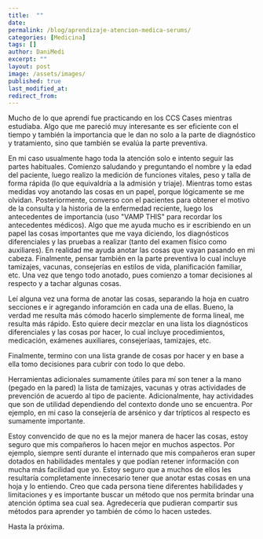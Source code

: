 ```yaml
---
title:  ""
date:
permalink: /blog/aprendizaje-atencion-medica-serums/
categories: [Medicina]
tags: []
author: DaniMedi
excerpt: ""
layout: post
image: /assets/images/
published: true
last_modified_at:
redirect_from:
---
```

Mucho de lo que aprendí fue practicando en los CCS Cases mientras estudiaba. Algo que me pareció muy interesante es ser eficiente con el tiempo y también la importancia que le dan no solo a la parte de diagnóstico y tratamiento, sino que también se evalúa la parte preventiva. 

En mi caso usualmente hago toda la atención solo e intento seguir las partes habituales. Comienzo saludando y preguntando el nombre y la edad del paciente, luego realizo la medición de funciones vitales, peso y talla de forma rápida (lo que equivaldría a la admisión y triaje). Mientras tomo estas medidas voy anotando las cosas en un papel, porque lógicamente se me olvidan. Posteriormente, converso con el pacientes para obtener el motivo de la consulta y la historia de la enfermedad reciente, luego los antecedentes de importancia (uso "VAMP THIS" para recordar los antecedentes médicos). Algo que me ayuda mucho es ir escribiendo en un papel las cosas importantes que me vaya diciendo, los diagnósticos diferenciales y las pruebas a realizar (tanto del examen físico como auxiliares). En realidad me ayuda anotar las cosas que vayan pasando en mi cabeza. Finalmente, pensar también en la parte preventiva lo cual incluye tamizajes, vacunas, consejerías en estilos de vida, planificación familiar, etc. Una vez que tengo todo anotado, pues comienzo a tomar decisiones al respecto y a tachar algunas cosas. 

Leí alguna vez una forma de anotar las cosas, separando la hoja en cuatro secciones e ir agregando inforamción en cada una de ellas. Bueno, la verdad me resulta más cómodo hacerlo simplemente de forma lineal, me resulta más rápido. Esto quiere decir mezclar en una lista los diagnósticos diferenciales y las cosas por hacer, lo cual incluye procedimientos, medicación, exámenes auxiliares, consejeríaas, tamizajes, etc. 

Finalmente, termino con una lista grande de cosas por hacer y en base a ella tomo decisiones para cubrir con todo lo que debo. 

Herramientas adicionales sumamente útiles para mí son tener a la mano (pegado en la pared) la lista de tamizajes, vacunas y otras actividades de prevención de acuerdo al tipo de paciente. Adicionalmente, hay actividades que son de utilidad dependiendo del contexto donde uno se encuentra. Por ejemplo, en mi caso la consejería de arsénico y dar trípticos al respecto es sumamente importante. 

Estoy convencido de que no es la mejor manera de hacer las cosas, estoy seguro que mis compañeros lo hacen mejor en muchos aspectos. Por ejemplo, siempre sentí durante el internado que mis compañeros eran super dotados en habilidades mentales y que podían retener información con mucha más facilidad que yo. Estoy seguro que a muchos de ellos les resultaría completamente innecesario tener que anotar estas cosas en una hoja y lo entiendo. Creo que cada persona tiene diferentes habilidades y limitaciones y es importante buscar un método que nos permita brindar una atención óptima sea cual sea. Agredecería que pudieran compartir sus métodos para aprender yo también de cómo lo hacen ustedes. 

Hasta la próxima. 